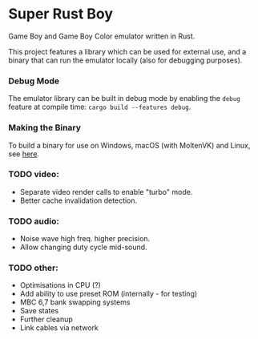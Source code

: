 # Super Rust Boy

Game Boy and Game Boy Color emulator written in Rust.

This project features a library which can be used for external use, and a binary that can run the emulator locally (also for debugging purposes).

### Debug Mode
The emulator library can be built in debug mode by enabling the `debug` feature at compile time: `cargo build --features debug`.

### Making the Binary
To build a binary for use on Windows, macOS (with MoltenVK) and Linux, see [here](https://github.com/super-rust-boy/super-rust-boy-bin).

### TODO video:
* Separate video render calls to enable "turbo" mode.
* Better cache invalidation detection.

### TODO audio:
* Noise wave high freq. higher precision.
* Allow changing duty cycle mid-sound.

### TODO other:
* Optimisations in CPU (?)
* Add ability to use preset ROM (internally - for testing)
* MBC 6,7 bank swapping systems
* Save states
* Further cleanup
* Link cables via network
